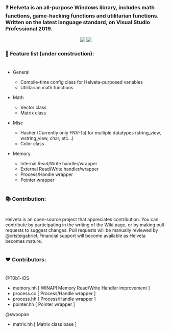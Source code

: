 ### ❓ Helveta is an all-purpose Windows library, includes math functions, game-hacking functions and utilitarian functions. Written on the latest language standard, on Visual Studio Professional 2019.

<p align="center">
  <img src="https://forthebadge.com/images/badges/made-with-c-plus-plus.svg" /> <img src="https://forthebadge.com/images/badges/built-with-love.svg" />
</p>





### 📝 Feature list (under construction):
#
- General
  - Compile-time config class for Helveta-purposed variables
  - Utilitarian math functions

- Math
  - Vector class
  - Matrix class
  
- Misc
  - Hasher (Currently only FNV-1a) for multiple datatypes (string_view, wstring_view, char, etc...)
  - Color class
  
- Memory
  - Internal Read/Write handler/wrapper
  - External Read/Write handler/wrapper
  - Process/Handle wrapper
  - Pointer wrapper
# 




### 📚 Contribution:
#
Helveta is an open-source project that appreciates contribution. You can contribute by participating in the writing of the Wiki page, or by making pull-requests to suggest changes. Pull requests will be manually reviewed by @cristeigabriel. Financial support will become available as Helveta becomes mature.
#

### ❤️ Contributors:
#
@T0b1-iOS 
- memory.hh [ WINAPI Memory Read/Write Handler improvement ]
- process.cc [ Process/Handle wrapper ]
- process.hh [ Process/Handle wrapper ]
- pointer.hh [ Pointer wrapper ]

@swoopae
- matrix.hh [ Matrix class base ]
#
